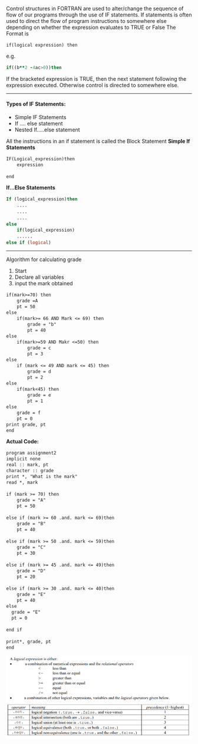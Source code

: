 Control structures in FORTRAN are used to alter/change the sequence of flow of our programs through the use of IF statements. 
If statements is often used to direct the flow of program instructions to somewhere else depending on whether the expression evaluates to TRUE or False
The Format is
```Fortran
if(logical expression) then
```
e.g.
```fortran
if((b**2 -4ac>0))then
```

If the bracketed expression is TRUE, then the next statement following the expression executed. Otherwise control is directed to somewhere else.  


---
#### Types of IF Statements:
- Simple IF Statements
- If .... else statement
- Nested If.....else statement

All the instructions in an if statement is called the Block Statement
**Simple If Statements**
```FORTRAN
IF(Logical_expression)then
	expression

end
```

**If...Else Statements**
```fortran
If (logical_expression)then
	....
	....
	....
else
	if(logical_expression)
	......
else if (logical)
```


---
Algorithm for calculating grade
1. Start
2. Declare all variables
3. input the mark obtained
```Fortran
if(mark>=70) then
	grade =A
	pt = 50
else
	if(mark>= 66 AND Mark <= 69) then
		grade = "b"
		pt = 40
else
	if(mark>=59 AND Makr <=50) then
		grade = c
		pt = 3
else 
	if (mark <= 49 AND mark <= 45) then
		grade = d
		pt = 2
else
	if(mark<45) then
		grade = e
		pt = 1
else
	grade = f
	pt = 0
print grade, pt
end
```

**Actual Code:**
```FORTRAN
program assignment2
implicit none
real :: mark, pt
character :: grade
print *, "What is the mark"
read *, mark

if (mark >= 70) then
    grade = "A"
    pt = 50  
    
else if (mark >= 60 .and. mark <= 69)then
    grade = "B"
    pt = 40
    
else if (mark >= 50 .and. mark <= 59)then
    grade = "C"
    pt = 30

else if (mark >= 45 .and. mark <= 49)then
    grade = "D"
    pt = 20
    
else if (mark >= 30 .and. mark <= 40)then
    grade = "E"
    pt = 40
else
  grade = "E"
  pt = 0
    
end if

print*, grade, pt
end
```

![](CPS%20201/Document/implicit/Pasted%20image%2020221128200919.png)
